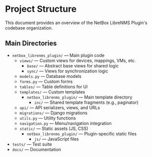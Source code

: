 # Project Structure

This document provides an overview of the NetBox LibreNMS Plugin's codebase organization.

## Main Directories

- `netbox_librenms_plugin/` — Main plugin code
  - `views/` — Custom views for devices, mappings, VMs, etc.
    - `base/` — Abstract base views for shared logic
    - `sync/` — Views for synchronization logic
  - `models.py` — Database models
  - `forms.py` — Custom forms
  - `tables/` — Table definitions for UI
  - `templates/` — Custom templates
    - `netbox_librenms_plugin/` — Main template directory
      - `inc/` — Shared template fragments (e.g., paginator)
  - `api/` — API serializers, views, and URLs
  - `migrations/` — Django migrations
  - `utils.py` — Utility functions
  - `navigation.py` — Menu/navigation integration
  - `static/` — Static assets (JS, CSS)
    - `netbox_librenms_plugin/` — Plugin-specific static files
      - `js/` — JavaScript files
- `tests/` — Test suite
- `docs/` — Documentation



